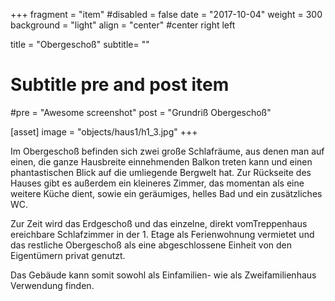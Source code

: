 +++
fragment = "item"
#disabled = false
date = "2017-10-04"
weight = 300
background = "light"
align = "center" #center right left

title = "Obergeschoß"
subtitle= ""

# Subtitle pre and post item
#pre = "Awesome screenshot"
post = "Grundriß Obergeschoß"

[asset]
  image = "objects/haus1/h1_3.jpg"
+++

Im Obergeschoß befinden sich zwei große Schlafräume, aus denen man auf einen, die ganze Hausbreite
einnehmenden Balkon treten kann und einen phantastischen Blick auf die umliegende Bergwelt hat.
Zur Rückseite des Hauses gibt es außerdem ein kleineres Zimmer, das momentan als eine weitere
Küche dient, sowie ein geräumiges, helles Bad und ein zusätzliches WC.

Zur Zeit wird das Erdgeschoß und das einzelne, direkt vomTreppenhaus ereichbare Schlafzimmer in der 1. Etage als Ferienwohnung vermietet und das restliche Obergeschoß als eine abgeschlossene Einheit
von den Eigentümern privat genutzt.

Das Gebäude kann somit sowohl als Einfamilien- wie als Zweifamilienhaus Verwendung finden.
